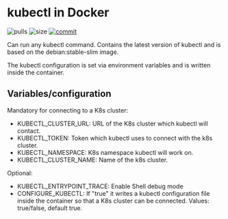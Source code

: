 # kubectl in Docker

![pulls](https://img.shields.io/docker/pulls/7val/kubectl.svg)
![size](https://images.microbadger.com/badges/image/7val/kubectl.svg)
[![commit](https://images.microbadger.com/badges/commit/7val/kubectl.svg)](https://microbadger.com/images/7val/kubectl)

Can run any kubectl command. Contains the latest version of kubectl and is based
on the debian:stable-slim image.

The kubectl configuration is set via environment variables and is written inside
the container.

## Variables/configuration

Mandatory for connecting to a K8s cluster:
* KUBECTL_CLUSTER_URL: URL of the K8s cluster which kubectl will contact.
* KUBECTL_TOKEN: Token which kubectl uses to connect with the k8s cluster.
* KUBECTL_NAMESPACE: K8s namespace kubectl will work on.
* KUBECTL_CLUSTER_NAME: Name of the k8s cluster.

Optional:
* KUBECTL_ENTRYPOINT_TRACE: Enable Shell debug mode
* CONFIGURE_KUBECTL: If "true" it writes a kubectl configuration file inside the
  container so that a K8s cluster can be connected. Values: true/false, default
  true.
